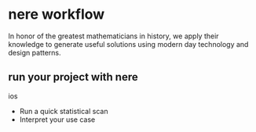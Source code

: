 # nere workflow 

In honor of the greatest mathematicians in history, we apply their knowledge to generate useful solutions using modern day technology and design patterns. 


## run your project with nere

ios 

- Run a quick statistical scan
- Interpret your use case